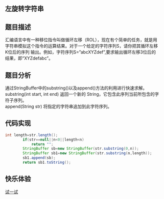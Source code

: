 ## 左旋转字符串  
## 题目描述  
汇编语言中有一种移位指令叫做循环左移（ROL），现在有个简单的任务，就是用字符串模拟这个指令的运算结果。对于一个给定的字符序列S，请你把其循环左移K位后的序列
输出。例如，字符序列S=”abcXYZdef”,要求输出循环左移3位后的结果，即“XYZdefabc”。  
## 题目分析  
通过StringBuffer中的substring()以及append()方法的利用进行快速求解。  
substring(int start, int end) 返回一个新的 String，它包含此序列当前所包含的字符子序列。  
append(String str) 将指定的字符串追加到此字符序列。  
## 代码实现  
```Java  
int length=str.length();
        if(str==null||n<0||length<n)
            return "";
        StringBuffer sb=new StringBuffer(str.substring(0,n));
        StringBuffer sb1=new StringBuffer(str.substring(n,length));
        sb1.append(sb);
        return sb1.toString();
```  
## 快乐体验  
[试一试](https://www.nowcoder.com/practice/12d959b108cb42b1ab72cef4d36af5ec?tpId=13&tqId=11196&tPage=3&rp=3&ru=/ta/coding-interviews&qru=/ta/coding-interviews/question-ranking)
